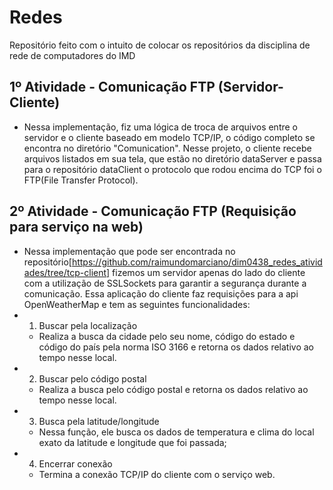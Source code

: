 # Redes
Repositório feito com o intuito de colocar os repositórios da disciplina de rede de computadores do IMD

## 1º Atividade - Comunicação FTP (Servidor-Cliente)
- Nessa implementação, fiz uma lógica de troca de arquivos entre o servidor e o cliente baseado em modelo TCP/IP, o código completo se encontra no diretório "Comunication". Nesse projeto, o cliente recebe arquivos listados em sua tela, que estão no diretório dataServer e passa para o repositório dataClient o protocolo que rodou encima do TCP foi o FTP(File Transfer Protocol).

## 2º Atividade - Comunicação FTP (Requisição para serviço na web)
- Nessa implementação que pode ser encontrada no repositório[https://github.com/raimundomarciano/dim0438_redes_atividades/tree/tcp-client] fizemos um servidor apenas do lado do cliente com a utilização de SSLSockets para garantir a segurança
durante a comunicação. Essa aplicação do cliente faz requisições para a api OpenWeatherMap e tem as seguintes funcionalidades:
- 1) Buscar pela localização
  - Realiza a busca da cidade pelo seu nome, código do estado e código do país pela norma ISO 3166 e retorna os dados relativo ao tempo nesse local.
- 2) Buscar pelo código postal
  - Realiza a busca pelo código postal e retorna os dados relativo ao tempo nesse local.
- 3) Busca pela latitude/longitude
  - Nessa função, ele busca os dados de temperatura e clima do local exato da latitude e longitude que foi passada;
- 4) Encerrar conexão
  - Termina a conexão TCP/IP do cliente com o serviço web.
